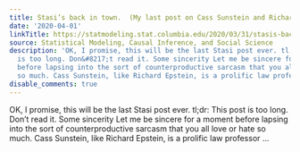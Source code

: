 ```yaml
---
title: Stasi’s back in town.  (My last post on Cass Sunstein and Richard Epstein.)
date: '2020-04-01'
linkTitle: https://statmodeling.stat.columbia.edu/2020/03/31/stasis-back-in-town-my-last-post-on-cass-sunstein-and-richard-epstein/
source: Statistical Modeling, Causal Inference, and Social Science
description: 'OK, I promise, this will be the last Stasi post ever. tl;dr: This post
  is too long. Don&#8217;t read it. Some sincerity Let me be sincere for a moment
  before lapsing into the sort of counterproductive sarcasm that you all love or hate
  so much. Cass Sunstein, like Richard Epstein, is a prolific law professor ...'
disable_comments: true
---
```

OK, I promise, this will be the last Stasi post ever. tl;dr: This post is too long. Don&#8217;t read it. Some sincerity Let me be sincere for a moment before lapsing into the sort of counterproductive sarcasm that you all love or hate so much. Cass Sunstein, like Richard Epstein, is a prolific law professor ...